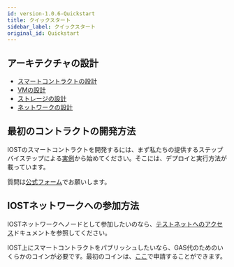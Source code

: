 ```yaml
---
id: version-1.0.6-Quickstart
title: クイックスタート
sidebar_label: クイックスタート
original_id: Quickstart
---
```


## アーキテクチャの設計
- [スマートコントラクトの設計](2-intro-of-iost/Smart-contract.md)
- [VMの設計](2-intro-of-iost/VM.md)   
- [ストレージの設計](2-intro-of-iost/Database.md)   
- [ネットワークの設計](2-intro-of-iost/Network-layer.md)   

## 最初のコントラクトの開発方法
IOSTのスマートコントラクトを開発するには、まず私たちの提供するステップバイステップによる[実例](5-lucky-bet/Design-Tech-data.md)から始めてください。そこには、デプロイと実行方法が載っています。

質問は[公式フォーム](https://forum.iost.io)でお願いします。


## IOSTネットワークへの参加方法
IOSTネットワークへノードとして参加したいのなら、[テストネットへのアクセス](4-running-iost-node/Deployment.md)ドキュメントを参照してください。

IOST上にスマートコントラクトをパブリッシュしたいなら、GAS代のためのいくらかのコインが必要です。最初のコインは、[ここ](4-running-iost-node/Faucet.md)で申請することができます。
